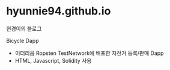 # hyunnie94.github.io
현경이의 블로그

Bicycle Dapp
- 이더리움 Ropsten TestNetwork에 배포한 자전거 등록/판매 Dapp
- HTML, Javascript, Solidity 사용
